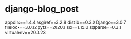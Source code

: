 # django-blog_post

appdirs==1.4.4
asgiref==3.2.8
distlib==0.3.0
Django==3.0.7
filelock==3.0.12
pytz==2020.1
six==1.15.0
sqlparse==0.3.1
virtualenv==20.0.23
